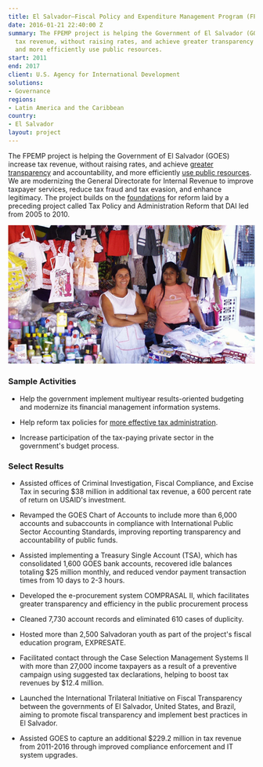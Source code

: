 ```yaml
---
title: El Salvador—Fiscal Policy and Expenditure Management Program (FPEMP)
date: 2016-01-21 22:40:00 Z
summary: The FPEMP project is helping the Government of El Salvador (GOES) increase
  tax revenue, without raising rates, and achieve greater transparency and accountability,
  and more efficiently use public resources.
start: 2011
end: 2017
client: U.S. Agency for International Development
solutions:
- Governance
regions:
- Latin America and the Caribbean
country:
- El Salvador
layout: project
---
```


The FPEMP project is helping the Government of El Salvador (GOES) increase tax revenue, without raising rates, and achieve [greater transparency](http://www.transparenciaactiva.gob.sv/portal-de-transparencia-fiscal-se-renueva-y-profundiza-el-acceso-a-la-informacion-publica/) and accountability, and more efficiently [use public resources](http://www.usaid.gov/sites/default/files/documents/1865/120314_E3%20Brochure_Trifold_L_singles.pdf). We are modernizing the General Directorate for Internal Revenue to improve taxpayer services, reduce tax fraud and tax evasion, and enhance legitimacy. The project builds on the [foundations](http://dai-global-developments.com/articles/when-tax-reform-leads-to-increased-funding-for-health-services/) for reform laid by a preceding project called Tax Policy and Administration Reform that DAI led from 2005 to 2010.

![](/assets/images/projects/salvadorinner.jpg)

### Sample Activities

* Help the government implement multiyear results-oriented budgeting and modernize its financial management information systems.

* Help reform tax policies for [more effective tax administration](http://dai-global-developments.com/articles/mitigating-instability-in-central-america/).

* Increase participation of the tax-paying private sector in the government's budget process.

### Select Results

* Assisted offices of Criminal Investigation, Fiscal Compliance, and Excise Tax in securing $38 million in additional tax revenue, a 600 percent rate of return on USAID's investment.

* Revamped the GOES Chart of Accounts to include more than 6,000 accounts and subaccounts in compliance with International Public Sector Accounting Standards, improving reporting transparency and accountability of public funds.

* Assisted implementing a Treasury Single Account (TSA), which has consolidated 1,600 GOES bank accounts, recovered idle balances totaling $25 million monthly, and reduced vendor payment transaction times from 10 days to 2-3 hours.

* Developed the e-procurement system COMPRASAL II, which facilitates greater transparency and efficiency in the public procurement process

* Cleaned 7,730 account records and eliminated 610 cases of duplicity.

* Hosted more than 2,500 Salvadoran youth as part of the project's fiscal education program, EXPRESATE.

* Facilitated contact through the Case Selection Management Systems II with more than 27,000 income taxpayers as a result of a preventive campaign using suggested tax declarations, helping to boost tax revenues by $12.4 million.

* Launched the International Trilateral Initiative on Fiscal Transparency between the governments of El Salvador, United States, and Brazil, aiming to promote fiscal transparency and implement best practices in El Salvador.

* Assisted GOES to capture an additional $229.2 million in tax revenue from 2011-2016 through improved compliance enforcement and IT system upgrades.